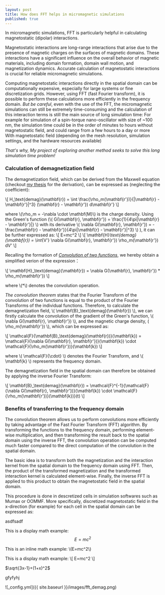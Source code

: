 ```yaml
---
layout: post
title: How does FFT helps in micromagnetic simulations
published: true
---
```


In micromagnetic simulations, FFT is particularly helpful in calculating magnetostatic (dipolar) interactions.

Magnetostatic interactions are long-range interactions that arise due to the presence of magnetic charges on the surfaces of magnetic domains. These interactions have a significant influence on the overall behavior of magnetic materials, including domain formation, domain wall motion, and magnetization dynamics. Accurate calculation of magnetostatic interactions is crucial for reliable micromagnetic simulations.

Computing magnetostatic interactions directly in the spatial domain can be computationally expensive, especially for large systems or fine discretization grids. However, using FFT (fast Fourier transform), it is possible to perform these calculations more efficiently in the frequency domain. _But be careful_, even with the use of the FFT, the micromagnetic simulations can still be extremely time-consuming and the calculation of this interaction terms is still the main source of long simulation time: For example for simulation of a spin-torque nano-oscillator with size of ~100 nm, the simulation time could be in the order of minutes to hours without magnetostatic field, and could range from a few hours to a day or more With magnetostatic field (depending on the mesh resolution, simulation settings, and the hardware resources available)

_That's why, My project of exploring another method seeks to solve this long simulation time problem!_



### Calculation of demagnetization field

The demagnetization field, which can be derived from the Maxwell equation (checkout [my thesis](https://theses.hal.science/tel-03770225/document) for the derivation), can be expressed as (neglecting the coefficient):

\\[
H_\text{demag}(\mathbf{r}) = \int \frac{\rho_m(\mathbf{r'})}{|\mathbf{r} - \mathbf{r'}|^3} (\mathbf{r} - \mathbf{r'}) d\mathbf{r'}
\\]

where \\(\rho_m = -\nabla \cdot \mathbf{M}\\) is the charge density. Using the Green's function (\\( G(\mathbf{r}, \mathbf{r'}) = \frac{1}{4\pi|\mathbf{r} - \mathbf{r'}|} \\) with its derivative \\(
   \nabla G(\mathbf{r}, \mathbf{r'}) = -\frac{\mathbf{r} - \mathbf{r'}}{4\pi|\mathbf{r} - \mathbf{r'}|^3}
   \\) ), it can be further expressed as:
\\[
E=mc^2
\\]
\\[
 \mathbf{H}_\text{demag}(\mathbf{r}) = \int_{V'} \nabla G(\mathbf{r}, \mathbf{r'})  \rho_m(\mathbf{r'}) dV'
\\]

Recalling the formation of [_Convolution of two functions_](https://en.wikipedia.org/wiki/Convolution), we hereby obtain a simplified verion of the expression：

\\[
 \mathbf{H}_\text{demag}(\mathbf{r}) = \nabla G(\mathbf{r}, \mathbf{r'}) * \rho_m(\mathbf{r'})
\\]

where \\(\*\\) denotes the convolution operation.

_The convolution theorem_ states that the Fourier Transform of the convolution of two functions is equal to the product of the Fourier Transforms of the individual functions. Therefore, to calculate the demagnetization field, \\( \mathbf{B}_\text{demag}(\mathbf{r}) \\), we can firstly calculate  the convolution of the gradient of the Green's function, \\( \nabla G(\mathbf{r}, \mathbf{r'}) \\), and the magnetic charge density, \( \rho_m(\mathbf{r'}) \\), which can be expressed as:

\\[
\mathcal{F}\{\mathbf{B}_\text{demag}(\mathbf{r})\}(\mathbf{k}) = \mathcal{F}\{\nabla G(\mathbf{r}, \mathbf{r'})\}(\mathbf{k}) \cdot \mathcal{F}\{\rho_m(\mathbf{r'})\}(\mathbf{k})
\\]

where \\( \mathcal{F}\{\cdot\} \\) denotes the Fourier Transform, and \\( \mathbf{k} \\) represents the frequency domain.

The demagnetization field in the spatial domain can therefore be obtained by applying the inverse Fourier Transform:

\\[
\mathbf{B}_\text{demag}(\mathbf{r}) = \mathcal{F}^{-1}\{\mathcal{F}\{\nabla G(\mathbf{r}, \mathbf{r'})\}(\mathbf{k}) \cdot \mathcal{F}\{\rho_m(\mathbf{r'})\}(\mathbf{k})\}(t)
\\]

### Benefits of transferring to the frequency domain 

The convolution theorem allows us to perform convolutions more efficiently by taking advantage of the Fast Fourier Transform (FFT) algorithm. By transforming the functions to the frequency domain, performing element-wise multiplication, and then transforming the result back to the spatial domain using the inverse FFT, the convolution operation can be computed much faster compared to the direct computation of the convolution in the spatial domain.


The basic idea is to transform both the magnetization and the interaction kernel from the spatial domain to the frequency domain using FFT. Then, the product of the transformed magnetization and the transformed interaction kernel is calculated element-wise. Finally, the inverse FFT is applied to this product to obtain the magnetostatic field in the spatial domain. 


This procedure is done in descretized cells in simulation softwares such as Mumax or OOMMF. More specifically, discretized magnetostatic field in the x-direction (for example) for each cell in the spatial domain can be expressed as:



asdfsadf


This is a display math example:
$$
E=mc^2
$$

This is an inline math example: \\(E=mc^2\\)

This is a display math example:
\\[
E=mc^2
\\]

$\sqrt{3x-1}+(1+x)^2$


gfyfyhj







![_config.yml]({{ site.baseurl }}/images/fft_demag.png)
